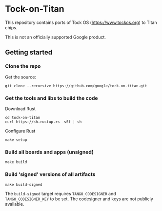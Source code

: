 # Tock-on-Titan

This repository contains ports of Tock OS (https://www.tockos.org) to Titan
chips.

This is not an officially supported Google product.


## Getting started

### Clone the repo

Get the source:

```shell
git clone --recursive https://github.com/google/tock-on-titan.git
```

### Get the tools and libs to build the code

Download Rust

```shell
cd tock-on-titan
curl https://sh.rustup.rs -sSf | sh
```

Configure Rust

```shell
make setup
```

### Build all boards and apps (unsigned)

```shell
make build
```

### Build 'signed' versions of all artifacts

```shell
make build-signed
```

The `build-signed` target requires `TANGO_CODESIGNER` and `TANGO_CODESIGNER_KEY`
to be set. The codesigner and keys are not publicly available.
